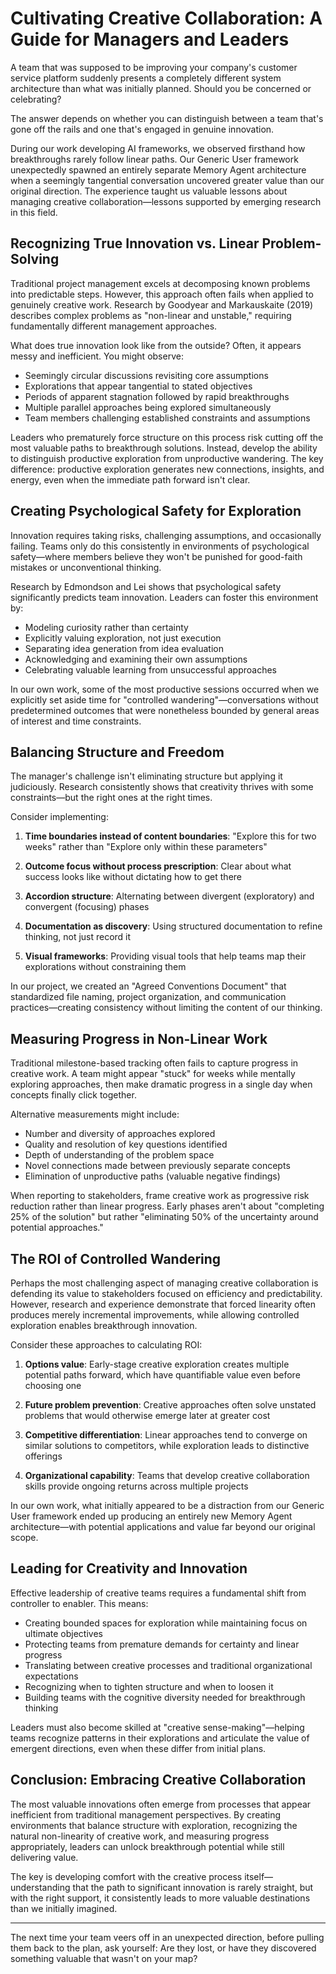 # Cultivating Creative Collaboration: A Guide for Managers and Leaders

A team that was supposed to be improving your company's customer service platform suddenly presents a completely different system architecture than what was initially planned. Should you be concerned or celebrating?

The answer depends on whether you can distinguish between a team that's gone off the rails and one that's engaged in genuine innovation.

During our work developing AI frameworks, we observed firsthand how breakthroughs rarely follow linear paths. Our Generic User framework unexpectedly spawned an entirely separate Memory Agent architecture when a seemingly tangential conversation uncovered greater value than our original direction. The experience taught us valuable lessons about managing creative collaboration—lessons supported by emerging research in this field.

## Recognizing True Innovation vs. Linear Problem-Solving

Traditional project management excels at decomposing known problems into predictable steps. However, this approach often fails when applied to genuinely creative work. Research by Goodyear and Markauskaite (2019) describes complex problems as "non-linear and unstable," requiring fundamentally different management approaches.

What does true innovation look like from the outside? Often, it appears messy and inefficient. You might observe:
- Seemingly circular discussions revisiting core assumptions
- Explorations that appear tangential to stated objectives
- Periods of apparent stagnation followed by rapid breakthroughs
- Multiple parallel approaches being explored simultaneously
- Team members challenging established constraints and assumptions

Leaders who prematurely force structure on this process risk cutting off the most valuable paths to breakthrough solutions. Instead, develop the ability to distinguish productive exploration from unproductive wandering. The key difference: productive exploration generates new connections, insights, and energy, even when the immediate path forward isn't clear.

## Creating Psychological Safety for Exploration

Innovation requires taking risks, challenging assumptions, and occasionally failing. Teams only do this consistently in environments of psychological safety—where members believe they won't be punished for good-faith mistakes or unconventional thinking.

Research by Edmondson and Lei shows that psychological safety significantly predicts team innovation. Leaders can foster this environment by:

- Modeling curiosity rather than certainty
- Explicitly valuing exploration, not just execution
- Separating idea generation from idea evaluation
- Acknowledging and examining their own assumptions
- Celebrating valuable learning from unsuccessful approaches

In our own work, some of the most productive sessions occurred when we explicitly set aside time for "controlled wandering"—conversations without predetermined outcomes that were nonetheless bounded by general areas of interest and time constraints.

## Balancing Structure and Freedom

The manager's challenge isn't eliminating structure but applying it judiciously. Research consistently shows that creativity thrives with some constraints—but the right ones at the right times.

Consider implementing:

1. **Time boundaries instead of content boundaries**: "Explore this for two weeks" rather than "Explore only within these parameters"

2. **Outcome focus without process prescription**: Clear about what success looks like without dictating how to get there

3. **Accordion structure**: Alternating between divergent (exploratory) and convergent (focusing) phases

4. **Documentation as discovery**: Using structured documentation to refine thinking, not just record it

5. **Visual frameworks**: Providing visual tools that help teams map their explorations without constraining them

In our project, we created an "Agreed Conventions Document" that standardized file naming, project organization, and communication practices—creating consistency without limiting the content of our thinking.

## Measuring Progress in Non-Linear Work

Traditional milestone-based tracking often fails to capture progress in creative work. A team might appear "stuck" for weeks while mentally exploring approaches, then make dramatic progress in a single day when concepts finally click together.

Alternative measurements might include:
- Number and diversity of approaches explored
- Quality and resolution of key questions identified
- Depth of understanding of the problem space
- Novel connections made between previously separate concepts
- Elimination of unproductive paths (valuable negative findings)

When reporting to stakeholders, frame creative work as progressive risk reduction rather than linear progress. Early phases aren't about "completing 25% of the solution" but rather "eliminating 50% of the uncertainty around potential approaches."

## The ROI of Controlled Wandering

Perhaps the most challenging aspect of managing creative collaboration is defending its value to stakeholders focused on efficiency and predictability. However, research and experience demonstrate that forced linearity often produces merely incremental improvements, while allowing controlled exploration enables breakthrough innovation.

Consider these approaches to calculating ROI:

1. **Options value**: Early-stage creative exploration creates multiple potential paths forward, which have quantifiable value even before choosing one

2. **Future problem prevention**: Creative approaches often solve unstated problems that would otherwise emerge later at greater cost

3. **Competitive differentiation**: Linear approaches tend to converge on similar solutions to competitors, while exploration leads to distinctive offerings

4. **Organizational capability**: Teams that develop creative collaboration skills provide ongoing returns across multiple projects

In our own work, what initially appeared to be a distraction from our Generic User framework ended up producing an entirely new Memory Agent architecture—with potential applications and value far beyond our original scope.

## Leading for Creativity and Innovation

Effective leadership of creative teams requires a fundamental shift from controller to enabler. This means:

- Creating bounded spaces for exploration while maintaining focus on ultimate objectives
- Protecting teams from premature demands for certainty and linear progress
- Translating between creative processes and traditional organizational expectations
- Recognizing when to tighten structure and when to loosen it
- Building teams with the cognitive diversity needed for breakthrough thinking

Leaders must also become skilled at "creative sense-making"—helping teams recognize patterns in their explorations and articulate the value of emergent directions, even when these differ from initial plans.

## Conclusion: Embracing Creative Collaboration

The most valuable innovations often emerge from processes that appear inefficient from traditional management perspectives. By creating environments that balance structure with exploration, recognizing the natural non-linearity of creative work, and measuring progress appropriately, leaders can unlock breakthrough potential while still delivering value.

The key is developing comfort with the creative process itself—understanding that the path to significant innovation is rarely straight, but with the right support, it consistently leads to more valuable destinations than we initially imagined.

---

The next time your team veers off in an unexpected direction, before pulling them back to the plan, ask yourself: Are they lost, or have they discovered something valuable that wasn't on your map?
